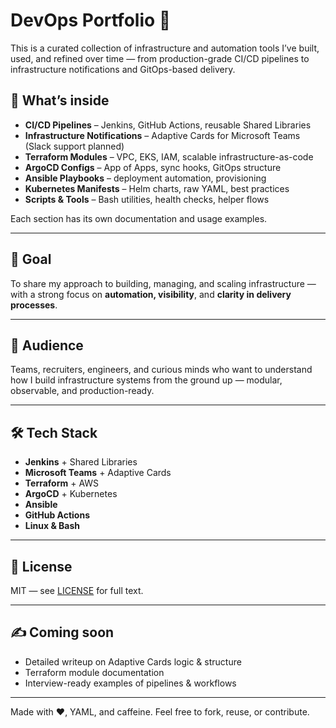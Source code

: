# DevOps Portfolio 🚀

This is a curated collection of infrastructure and automation tools I’ve built, used, and refined over time — from production-grade CI/CD pipelines to infrastructure notifications and GitOps-based delivery.

## 🧰 What’s inside

- **CI/CD Pipelines** – Jenkins, GitHub Actions, reusable Shared Libraries
- **Infrastructure Notifications** – Adaptive Cards for Microsoft Teams (Slack support planned)
- **Terraform Modules** – VPC, EKS, IAM, scalable infrastructure-as-code
- **ArgoCD Configs** – App of Apps, sync hooks, GitOps structure
- **Ansible Playbooks** – deployment automation, provisioning
- **Kubernetes Manifests** – Helm charts, raw YAML, best practices
- **Scripts & Tools** – Bash utilities, health checks, helper flows

Each section has its own documentation and usage examples.

---

## 🎯 Goal

To share my approach to building, managing, and scaling infrastructure —
with a strong focus on **automation, visibility**, and **clarity in delivery processes**.

---

## 👀 Audience

Teams, recruiters, engineers, and curious minds
who want to understand how I build infrastructure systems from the ground up —
modular, observable, and production-ready.

---

## 🛠️ Tech Stack

- **Jenkins** + Shared Libraries
- **Microsoft Teams** + Adaptive Cards
- **Terraform** + AWS
- **ArgoCD** + Kubernetes
- **Ansible**
- **GitHub Actions**
- **Linux & Bash**

---

## 📄 License

MIT — see [LICENSE](./LICENSE) for full text.

---

## ✍️ Coming soon

- Detailed writeup on Adaptive Cards logic & structure
- Terraform module documentation
- Interview-ready examples of pipelines & workflows

---

Made with ❤️, YAML, and caffeine.
Feel free to fork, reuse, or contribute.
